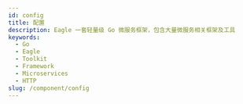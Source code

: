 ```yaml
---
id: config
title: 配置
description: Eagle 一套轻量级 Go 微服务框架，包含大量微服务相关框架及工具
keywords:
  - Go
  - Eagle
  - Toolkit
  - Framework
  - Microservices
  - HTTP
slug: /component/config
---
```


